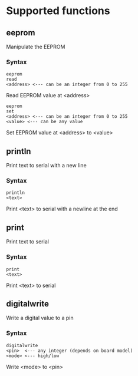 # Supported functions

## eeprom
Manipulate the EEPROM

### Syntax
```
eeprom
read
<address> <--- can be an integer from 0 to 255
```
Read EEPROM value at &lt;address&gt;

```
eeprom
set
<address> <--- can be an integer from 0 to 255
<value> <--- can be any value
```
Set EEPROM value at &lt;address&gt; to &lt;value&gt;

## println
Print text to serial with a new line

### Syntax
```
println
<text>
```
Print &lt;text&gt; to serial with a newline at the end

## print
Print text to serial

### Syntax
```
print
<text>
```
Print &lt;text&gt; to serial

## digitalwrite
Write a digital value to a pin

### Syntax
```
digitalwrite
<pin>  <--- any integer (depends on board model)
<mode> <--- high/low
```
Write &lt;mode&gt; to &lt;pin&gt;